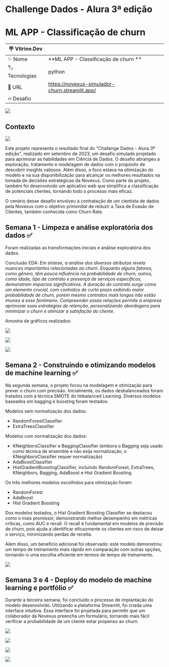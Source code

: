 # Challenge Dados - Alura 3ª edição
# ML APP - Classificação de churn 

| :placard: Vitrine.Dev |     |
| -------------  | --- |
| :sparkles: Nome        | **ML APP - Classificação de churn **
| :label: Tecnologias | python
| :rocket: URL         | https://novexus-simulador-churn.streamlit.app/
| :fire: Desafio     | 

<!-- Inserir imagem com a #vitrinedev ao final do link -->
![](reports/figures/app_home.png)


## Contexto
![](https://raw.githubusercontent.com/FranciscoFoz/challenge-dados-alura-2-edicao/main/Identidade%20visual/Logo%20(6).png)

Este projeto representa o resultado final do "Challenge Dados - Alura 3ª edição", realizado em setembro de 2023, um desafio simulado projetado para aprimorar as habilidades em Ciência de Dados. O desafio abrangeu a exploração, tratamento e modelagem de dados com o propósito de descobrir insights valiosos. Além disso, o foco estava na otimização do modelo e na sua disponibilização para alcançar os melhores resultados na tomada de decisões estratégicas da Novexus. Como parte do projeto, também foi desenvolvido um aplicativo web que simplifica a classificação de potenciais clientes, tornando todo o processo mais eficaz.

O cenário desse desafio envolveu a contratação de um cientista de dados pela Novexus com o objetivo primordial de reduzir a Taxa de Evasão de Clientes, também conhecida como Churn Rate.

## Semana 1 - Limpeza e análise exploratória dos dados ✅
Foram realizadas as transformações iniciais e análise exploratória dos dados. 

Conclusão EDA:
*Em síntese, a análise dos diversos atributos revela nuances importantes relacionadas ao churn.* 
*Enquanto alguns fatores, como gênero, têm pouca influência na probabilidade de churn, outros, como idade, tipo de contrato e presença de serviços específicos, demonstram impactos significativos.*
*A duração do contrato surge como um elemento crucial, com contratos de curto prazo exibindo maior probabilidade de churn, porém mesmo contratos mais longos não estão imunes a esse fenômeno.*
*Compreender essas relações permite a empresa aprimorar suas estratégias de retenção, personalizando abordagens para minimizar o churn e otimizar a satisfação do cliente.*

Amostra de gráficos realizados:

![](reports/figures/grafico_boxplot_frequencia_meses.png)

![](reports/figures/grafico_coluna_frequencia_meses_de_contrato.png)

![](reports/figures/grafico_coluna_frequencia_possui_servico_internet.png)

## Semana 2 - Construindo e otimizando modelos de machine learning ✅

Na segunda semana, o projeto focou na modelagem e otimização para prever o churn com precisão. Inicialmente, os dados desbalanceados foram tratados com a técnica SMOTE do Imbalanced Learning. 
Diversos modelos baseados em bagging e boosting foram testados:

Modelos sem normalização dos dados:
- RandomForestClassifier
- ExtraTreesClassifier

Modelos com normalização dos dados:
- KNeighborsClassifier e BaggingClassifier (embora o Bagging seja usado como técnica de ensemble e não exija normalização, o KNeighborsClassifier requer normalização)
- AdaBoostClassifier
- HistGradientBoostingClassifier, incluindo RandomForest, ExtraTrees, KNeighbors, Bagging, AdaBoost e Hist Gradient Boosting.

Os três melhores modelos escolhidos para otimização foram:

- RandomForest
- AdaBoost
- Hist Gradient Boosting

Dos modelos testados, o Hist Gradient Boosting Classifier se destacou como o mais promissor, demonstrando melhor desempenho em métricas críticas, como AUC e recall. O recall é fundamental em modelos de previsão de churn, pois ajuda a identificar eficazmente os clientes em risco de deixar o serviço, minimizando perdas de receita. 

Além disso, um benefício adicional foi observado: este modelo demonstrou um tempo de treinamento mais rápido em comparação com outras opções, tornando-o uma escolha eficiente em termos de tempo de treinamento.

![](reports/figures/resultado_hist-gradient_otimizado.png)

## Semana 3 e 4 - Deploy do modelo de machine learning e portfólio ✅

Durante a terceira semana, foi concluído o processo de implantação do modelo desenvolvido. 
Utilizando a plataforma Streamlit, foi criada uma interface intuitiva. Essa interface foi projetada para permitir que um colaborador da Novexus preencha um formulário, tornando mais fácil verificar a probabilidade de um cliente estar propenso ao churn.

![](reports/figures/app_home.png)

![](reports/figures/app_pessoal.png)

![](reports/figures/app_contrato.png)

![](reports/figures/app_previsao.png)

